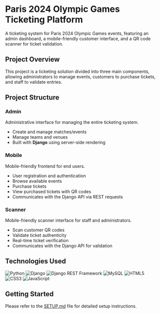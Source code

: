 # Paris 2024 Olympic Games Ticketing Platform

A ticketing system for Paris 2024 Olympic Games events, featuring an admin dashboard, a mobile-friendly customer interface, and a QR code scanner for ticket validation.

## Project Overview

This project is a ticketing solution divided into three main components, allowing administrators to manage events, customers to purchase tickets, and staff to validate entries.

## Project Structure

### Admin
Administrative interface for managing the entire ticketing system.
- Create and manage matches/events
- Manage teams and venues
- Built with **Django** using server-side rendering

### Mobile
Mobile-friendly frontend for end users.
- User registration and authentication
- Browse available events
- Purchase tickets
- View purchased tickets with QR codes
- Communicates with the Django API via REST requests

### Scanner
Mobile-friendly scanner interface for staff and administrators.
- Scan customer QR codes
- Validate ticket authenticity
- Real-time ticket verification
- Communicates with the Django API for validation

## Technologies Used

![Python](https://img.shields.io/badge/Python-3776AB?style=for-the-badge&logo=python&logoColor=white)
![Django](https://img.shields.io/badge/Django-092E20?style=for-the-badge&logo=django&logoColor=white)
![Django REST Framework](https://img.shields.io/badge/DRF-ff1709?style=for-the-badge&logo=django&logoColor=white)
![MySQL](https://img.shields.io/badge/MySQL-4479A1?style=for-the-badge&logo=mysql&logoColor=white)
![HTML5](https://img.shields.io/badge/HTML5-E34F26?style=for-the-badge&logo=html5&logoColor=white)
![CSS3](https://img.shields.io/badge/CSS3-1572B6?style=for-the-badge&logo=css3&logoColor=white)
![JavaScript](https://img.shields.io/badge/JavaScript-F7DF1E?style=for-the-badge&logo=javascript&logoColor=black)

## Getting Started

Please refer to the [SETUP.md](SETUP.md) file for detailed setup instructions.